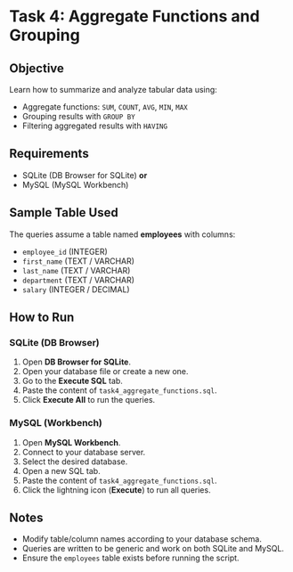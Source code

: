 # Task 4: Aggregate Functions and Grouping

## Objective

Learn how to summarize and analyze tabular data using:

- Aggregate functions: `SUM`, `COUNT`, `AVG`, `MIN`, `MAX`
- Grouping results with `GROUP BY`
- Filtering aggregated results with `HAVING`

## Requirements

- SQLite (DB Browser for SQLite) **or**
- MySQL (MySQL Workbench)

## Sample Table Used

The queries assume a table named **employees** with columns:

- `employee_id` (INTEGER)
- `first_name` (TEXT / VARCHAR)
- `last_name` (TEXT / VARCHAR)
- `department` (TEXT / VARCHAR)
- `salary` (INTEGER / DECIMAL)

## How to Run

### SQLite (DB Browser)

1. Open **DB Browser for SQLite**.
2. Open your database file or create a new one.
3. Go to the **Execute SQL** tab.
4. Paste the content of `task4_aggregate_functions.sql`.
5. Click **Execute All** to run the queries.

### MySQL (Workbench)

1. Open **MySQL Workbench**.
2. Connect to your database server.
3. Select the desired database.
4. Open a new SQL tab.
5. Paste the content of `task4_aggregate_functions.sql`.
6. Click the lightning icon (**Execute**) to run all queries.

## Notes

- Modify table/column names according to your database schema.
- Queries are written to be generic and work on both SQLite and MySQL.
- Ensure the `employees` table exists before running the script.
